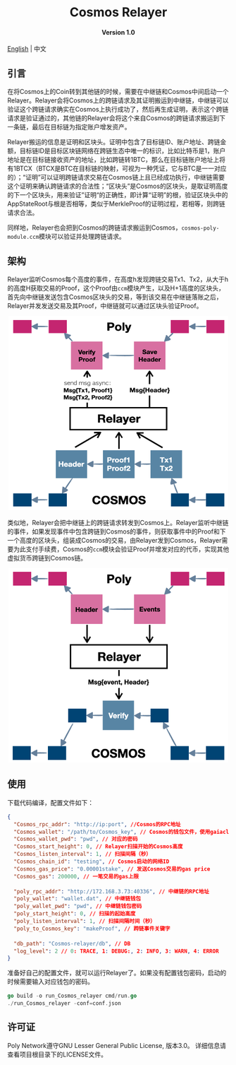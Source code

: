 <h1 align="center">Cosmos Relayer</h1>
<h4 align="center">Version 1.0 </h4>

[English](Cosmos_relayer.md) | 中文

## 引言

在将Cosmos上的Coin转到其他链的时候，需要在中继链和Cosmos中间启动一个Relayer。Relayer会将Cosmos上的跨链请求及其证明搬运到中继链，中继链可以验证这个跨链请求确实在Cosmos上执行成功了，然后再生成证明，表示这个跨链请求是验证通过的，其他链的Relayer会将这个来自Cosmos的跨链请求搬运到下一条链，最后在目标链为指定账户增发资产。

Relayer搬运的信息是证明和区块头。证明中包含了目标链ID、账户地址、跨链金额，目标链ID是目标区块链网络在跨链生态中唯一的标识，比如比特币是1，账户地址是在目标链接收资产的地址，比如跨链转1BTC，那么在目标链账户地址上将有1BTCX（BTCX是BTC在目标链的映射，可视为一种凭证，它与BTC是一一对应的）；“证明”可以证明跨链请求交易在Cosmos链上且已经成功执行，中继链需要这个证明来确认跨链请求的合法性；“区块头”是Cosmos的区块头，是取证明高度的下一个区块头，用来验证”证明“的正确性，即计算“证明”的根，验证区块头中的AppStateRoot与根是否相等，类似于MerkleProof的证明过程，若相等，则跨链请求合法。

同样地，Relayer也会把到Cosmos的跨链请求搬运到Cosmos，`cosmos-poly-module.ccm`模块可以验证并处理跨链请求。

## 架构

Relayer监听Cosmos每个高度的事件，在高度h发现跨链交易Tx1、Tx2，从大于h的高度H获取交易的Proof，这个Proof由`ccm`模块产生，以及H+1高度的区块头，首先向中继链发送包含Cosmos区块头的交易，等到该交易在中继链落账之后，Relayer并发发送交易及其Proof，中继链就可以通过区块头验证Proof。

<div align=center><img width="500" height="440" src="./pic/Cosmos2poly.png"/></div>

类似地，Relayer会把中继链上的跨链请求转发到Cosmos上。Relayer监听中继链的事件，如果发现事件中包含跨链到Cosmos的事件，则获取事件中的Proof和下一个高度的区块头，组装成Cosmos的交易，由Relayer发到Cosmos，Relayer需要为此支付手续费，Cosmos的`ccm`模块会验证Proof并增发对应的代币，实现其他虚拟货币跨链到Cosmos链。

<div align=center><img width="500" height="440" src="./pic/poly2Cosmos.png"/></div>

## 使用

下载代码编译，配置文件如下：

```json
{
  "Cosmos_rpc_addr": "http://ip:port", //Cosmos的RPC地址
  "Cosmos_wallet": "/path/to/Cosmos_key", // Cosmos的钱包文件，使用gaiacli导出
  "Cosmos_wallet_pwd": "pwd", // 对应的密码
  "Cosmos_start_height": 0, // Relayer扫描开始的Cosmos高度
  "Cosmos_listen_interval": 1, // 扫描间隔（秒）
  "Cosmos_chain_id": "testing", // Cosmos启动的网络ID
  "Cosmos_gas_price": "0.00001stake", // 发送Cosmos交易的gas price
  "Cosmos_gas": 200000, // 一笔交易的gas上限

  "poly_rpc_addr": "http://172.168.3.73:40336", // 中继链的RPC地址
  "poly_wallet": "wallet.dat", // 中继链钱包
  "poly_wallet_pwd": "pwd", // 中继链钱包密码
  "poly_start_height": 0, // 扫描的起始高度
  "poly_listen_interval": 1, // 扫描间隔时间（秒）
  "poly_to_Cosmos_key": "makeProof", // 跨链事件关键字

  "db_path": "Cosmos-relayer/db", // DB
  "log_level": 2 // 0: TRACE, 1: DEBUG:, 2: INFO, 3: WARN, 4: ERROR
}
```

准备好自己的配置文件，就可以运行Relayer了。如果没有配置钱包密码，启动的时候需要输入对应钱包的密码。

```go
go build -o run_Cosmos_relayer cmd/run.go
./run_Cosmos_relayer -conf=conf.json
```


## 许可证

Poly Network遵守GNU Lesser General Public License, 版本3.0。 详细信息请查看项目根目录下的LICENSE文件。
